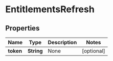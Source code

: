 
# EntitlementsRefresh

## Properties
Name | Type | Description | Notes
------------ | ------------- | ------------- | -------------
**token** | **String** | None |  [optional]



